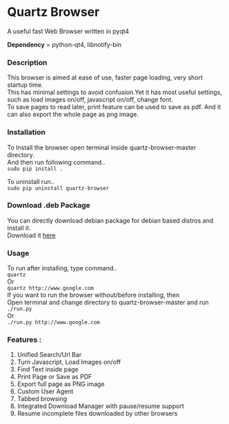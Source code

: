 # Quartz Browser
A useful fast Web Browser written in pyqt4

**Dependency** = python-qt4, libnotify-bin  

### Description
This browser is aimed at ease of use, faster page loading, very short startup time.  
This has minimal settings to avoid confusion.Yet it has most useful settings, such as load images on/off, javascript on/off, change font.  
To save pages to read later, print feature can be used to save as pdf. And it can also export the whole page as png image.  

### Installation
To Install the browser open terminal inside quartz-browser-master directory.  
And then run following command..  
    `sudo pip install .`  

To uninstall run..  
    `sudo pip uninstall quartz-browser`

### Download .deb Package
  You can directly download debian package for debian based distros and install it.  
  Download it [here](https://github.com/ksharindam/quartz-browser/releases)  

### Usage
To run after installing, type command..  
    `quartz`  
Or  
    `quartz http://www.google.com`  
If you want to run the browser without/before installing, then  
Open terminal and change directory to quartz-browser-master and run  
    `./run.py`  
Or  
    `./run.py http://www.google.com`  

### Features :  
 1. Unified Search/Url Bar  
 2. Turn Javascript, Load Images on/off  
 3. Find Text inside page  
 4. Print Page or Save as PDF  
 5. Export full page as PNG image  
 6. Custom User Agent  
 7. Tabbed browsing  
 8. Integrated Download Manager with pause/resume support  
 9. Resume incomplete files downloaded by other browsers  

